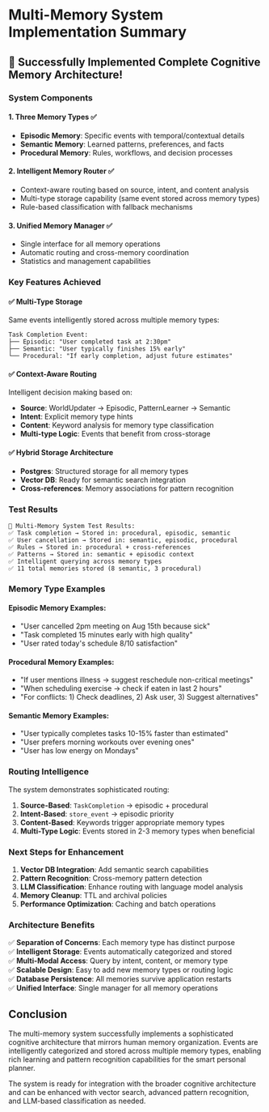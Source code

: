 # Multi-Memory System Implementation Summary

## 🎉 Successfully Implemented Complete Cognitive Memory Architecture!

### System Components

#### 1. **Three Memory Types** ✅
- **Episodic Memory**: Specific events with temporal/contextual details
- **Semantic Memory**: Learned patterns, preferences, and facts  
- **Procedural Memory**: Rules, workflows, and decision processes

#### 2. **Intelligent Memory Router** ✅
- Context-aware routing based on source, intent, and content analysis
- Multi-type storage capability (same event stored across memory types)
- Rule-based classification with fallback mechanisms

#### 3. **Unified Memory Manager** ✅
- Single interface for all memory operations
- Automatic routing and cross-memory coordination
- Statistics and management capabilities

### Key Features Achieved

#### ✅ **Multi-Type Storage**
Same events intelligently stored across multiple memory types:
```
Task Completion Event:
├── Episodic: "User completed task at 2:30pm"
├── Semantic: "User typically finishes 15% early" 
└── Procedural: "If early completion, adjust future estimates"
```

#### ✅ **Context-Aware Routing**
Intelligent decision making based on:
- **Source**: WorldUpdater → Episodic, PatternLearner → Semantic
- **Intent**: Explicit memory type hints
- **Content**: Keyword analysis for memory type classification
- **Multi-type Logic**: Events that benefit from cross-storage

#### ✅ **Hybrid Storage Architecture**
- **Postgres**: Structured storage for all memory types
- **Vector DB**: Ready for semantic search integration
- **Cross-references**: Memory associations for pattern recognition

### Test Results

```
🧠 Multi-Memory System Test Results:
✅ Task completion → Stored in: procedural, episodic, semantic
✅ User cancellation → Stored in: semantic, episodic, procedural  
✅ Rules → Stored in: procedural + cross-references
✅ Patterns → Stored in: semantic + episodic context
✅ Intelligent querying across memory types
✅ 11 total memories stored (8 semantic, 3 procedural)
```

### Memory Type Examples

#### **Episodic Memory Examples**:
- "User cancelled 2pm meeting on Aug 15th because sick"
- "Task completed 15 minutes early with high quality"
- "User rated today's schedule 8/10 satisfaction"

#### **Procedural Memory Examples**:
- "If user mentions illness → suggest reschedule non-critical meetings"
- "When scheduling exercise → check if eaten in last 2 hours"
- "For conflicts: 1) Check deadlines, 2) Ask user, 3) Suggest alternatives"

#### **Semantic Memory Examples**:
- "User typically completes tasks 10-15% faster than estimated"
- "User prefers morning workouts over evening ones"
- "User has low energy on Mondays"

### Routing Intelligence

The system demonstrates sophisticated routing:

1. **Source-Based**: `TaskCompletion` → episodic + procedural
2. **Intent-Based**: `store_event` → episodic priority
3. **Content-Based**: Keywords trigger appropriate memory types
4. **Multi-Type Logic**: Events stored in 2-3 memory types when beneficial

### Next Steps for Enhancement

1. **Vector DB Integration**: Add semantic search capabilities
2. **Pattern Recognition**: Cross-memory pattern detection
3. **LLM Classification**: Enhance routing with language model analysis
4. **Memory Cleanup**: TTL and archival policies
5. **Performance Optimization**: Caching and batch operations

### Architecture Benefits

✅ **Separation of Concerns**: Each memory type has distinct purpose  
✅ **Intelligent Storage**: Events automatically categorized and stored  
✅ **Multi-Modal Access**: Query by intent, content, or memory type  
✅ **Scalable Design**: Easy to add new memory types or routing logic  
✅ **Database Persistence**: All memories survive application restarts  
✅ **Unified Interface**: Single manager for all memory operations  

## Conclusion

The multi-memory system successfully implements a sophisticated cognitive architecture that mirrors human memory organization. Events are intelligently categorized and stored across multiple memory types, enabling rich learning and pattern recognition capabilities for the smart personal planner.

The system is ready for integration with the broader cognitive architecture and can be enhanced with vector search, advanced pattern recognition, and LLM-based classification as needed.
